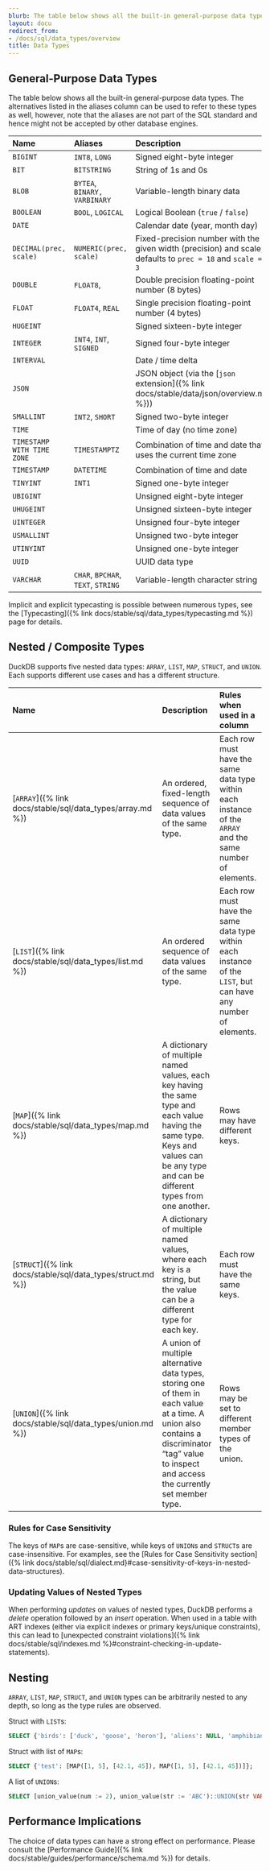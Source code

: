 ```yaml
---
blurb: The table below shows all the built-in general-purpose data types.
layout: docu
redirect_from:
- /docs/sql/data_types/overview
title: Data Types
---
```


## General-Purpose Data Types

The table below shows all the built-in general-purpose data types. The alternatives listed in the aliases column can be used to refer to these types as well, however, note that the aliases are not part of the SQL standard and hence might not be accepted by other database engines.

| Name                       | Aliases                            | Description                                                                                                |
| :------------------------- | :--------------------------------- | :--------------------------------------------------------------------------------------------------------- |
| `BIGINT`                   | `INT8`, `LONG`                     | Signed eight-byte integer                                                                                  |
| `BIT`                      | `BITSTRING`                        | String of 1s and 0s                                                                                        |
| `BLOB`                     | `BYTEA`, `BINARY,` `VARBINARY`     | Variable-length binary data                                                                                |
| `BOOLEAN`                  | `BOOL`, `LOGICAL`                  | Logical Boolean (`true` / `false`)                                                                         |
| `DATE`                     |                                    | Calendar date (year, month day)                                                                            |
| `DECIMAL(prec, scale)`     | `NUMERIC(prec, scale)`             | Fixed-precision number with the given width (precision) and scale, defaults to `prec = 18` and `scale = 3` |
| `DOUBLE`                   | `FLOAT8`,                          | Double precision floating-point number (8 bytes)                                                           |
| `FLOAT`                    | `FLOAT4`, `REAL`                   | Single precision floating-point number (4 bytes)                                                           |
| `HUGEINT`                  |                                    | Signed sixteen-byte integer                                                                                |
| `INTEGER`                  | `INT4`, `INT`, `SIGNED`            | Signed four-byte integer                                                                                   |
| `INTERVAL`                 |                                    | Date / time delta                                                                                          |
| `JSON`                     |                                    | JSON object (via the [`json` extension]({% link docs/stable/data/json/overview.md %}))                            |
| `SMALLINT`                 | `INT2`, `SHORT`                    | Signed two-byte integer                                                                                    |
| `TIME`                     |                                    | Time of day (no time zone)                                                                                 |
| `TIMESTAMP WITH TIME ZONE` | `TIMESTAMPTZ`                      | Combination of time and date that uses the current time zone                                               |
| `TIMESTAMP`                | `DATETIME`                         | Combination of time and date                                                                               |
| `TINYINT`                  | `INT1`                             | Signed one-byte integer                                                                                    |
| `UBIGINT`                  |                                    | Unsigned eight-byte integer                                                                                |
| `UHUGEINT`                 |                                    | Unsigned sixteen-byte integer                                                                              |
| `UINTEGER`                 |                                    | Unsigned four-byte integer                                                                                 |
| `USMALLINT`                |                                    | Unsigned two-byte integer                                                                                  |
| `UTINYINT`                 |                                    | Unsigned one-byte integer                                                                                  |
| `UUID`                     |                                    | UUID data type                                                                                             |
| `VARCHAR`                  | `CHAR`, `BPCHAR`, `TEXT`, `STRING` | Variable-length character string                                                                           |

Implicit and explicit typecasting is possible between numerous types, see the [Typecasting]({% link docs/stable/sql/data_types/typecasting.md %}) page for details.

## Nested / Composite Types

DuckDB supports five nested data types: `ARRAY`, `LIST`, `MAP`, `STRUCT`, and `UNION`. Each supports different use cases and has a different structure.

| Name | Description | Rules when used in a column | Build from values | Define in DDL/CREATE |
|:-|:---|:---|:--|:--|
| [`ARRAY`]({% link docs/stable/sql/data_types/array.md %}) | An ordered, fixed-length sequence of data values of the same type. | Each row must have the same data type within each instance of the `ARRAY` and the same number of elements. | `[1, 2, 3]` | `INTEGER[3]` |
| [`LIST`]({% link docs/stable/sql/data_types/list.md %}) | An ordered sequence of data values of the same type. | Each row must have the same data type within each instance of the `LIST`, but can have any number of elements. | `[1, 2, 3]` | `INTEGER[]` |
| [`MAP`]({% link docs/stable/sql/data_types/map.md %}) | A dictionary of multiple named values, each key having the same type and each value having the same type. Keys and values can be any type and can be different types from one another. | Rows may have different keys. | `map([1, 2], ['a', 'b'])` | `MAP(INTEGER, VARCHAR)` |
| [`STRUCT`]({% link docs/stable/sql/data_types/struct.md %}) | A dictionary of multiple named values, where each key is a string, but the value can be a different type for each key. | Each row must have the same keys. | `{'i': 42, 'j': 'a'}` | `STRUCT(i INTEGER, j VARCHAR)` |
| [`UNION`]({% link docs/stable/sql/data_types/union.md %}) | A union of multiple alternative data types, storing one of them in each value at a time. A union also contains a discriminator “tag” value to inspect and access the currently set member type. | Rows may be set to different member types of the union. | `union_value(num := 2)` | `UNION(num INTEGER, text VARCHAR)` |

### Rules for Case Sensitivity

The keys of `MAP`s are case-sensitive, while keys of `UNION`s and `STRUCT`s are case-insensitive.
For examples, see the [Rules for Case Sensitivity section]({% link docs/stable/sql/dialect.md}#case-sensitivity-of-keys-in-nested-data-structures).

### Updating Values of Nested Types

When performing _updates_ on values of nested types, DuckDB performs a _delete_ operation followed by an _insert_ operation.
When used in a table with ART indexes (either via explicit indexes or primary keys/unique constraints), this can lead to [unexpected constraint violations]({% link docs/stable/sql/indexes.md %}#constraint-checking-in-update-statements).

## Nesting

`ARRAY`, `LIST`, `MAP`, `STRUCT`, and `UNION` types can be arbitrarily nested to any depth, so long as the type rules are observed.

Struct with `LIST`s:

```sql
SELECT {'birds': ['duck', 'goose', 'heron'], 'aliens': NULL, 'amphibians': ['frog', 'toad']};
```

Struct with list of `MAP`s:

```sql
SELECT {'test': [MAP([1, 5], [42.1, 45]), MAP([1, 5], [42.1, 45])]};
```

A list of `UNION`s:

```sql
SELECT [union_value(num := 2), union_value(str := 'ABC')::UNION(str VARCHAR, num INTEGER)];
```

## Performance Implications

The choice of data types can have a strong effect on performance. Please consult the [Performance Guide]({% link docs/stable/guides/performance/schema.md %}) for details.
